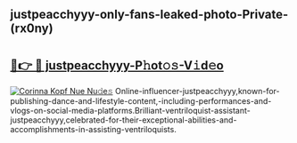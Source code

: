 ## justpeacchyyy-only-fans​-leaked-photo​-Private-(rx0ny)


# <h2><a href="https://mediaupload.pro?title=justpeacchyyy&ref=git">🔗👉 🔴 justpeacchyyy-P𝚑ot𝚘𝚜-V𝚒d𝚎o</a></h2>

[![Corinna Kopf Nue Nu𝚍e𝚜](https://i.imgur.com/0qMVB7G.gif)](https://mediaupload.pro?title=justpeacchyyy&ref=git)
Online-influencer-justpeacchyyy,known-for-publishing-dance-and-lifestyle-content,-including-performances-and-vlogs-on-social-media-platforms.Brilliant-ventriloquist-assistant-justpeacchyyy,celebrated-for-their-exceptional-abilities-and-accomplishments-in-assisting-ventriloquists.  